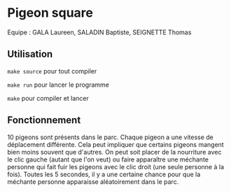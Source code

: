 # Pigeon square
Equipe : GALA Laureen, SALADIN Baptiste, SEIGNETTE Thomas

## Utilisation
``make source`` pour tout compiler

``make run`` pour lancer le programme

``make`` pour compiler et lancer

## Fonctionnement
10 pigeons sont présents dans le parc. Chaque pigeon a une vitesse de déplacement différente. Cela peut impliquer que certains pigeons mangent bien moins souvent que d'autres.
On peut soit placer de la nourriture avec le clic gauche (autant que l'on veut) ou faire apparaître une méchante personne qui fait fuir les pigeons avec le clic droit (une seule personne à la fois).
Toutes les 5 secondes, il y a une certaine chance pour que la méchante personne apparaisse aléatoirement dans le parc.
